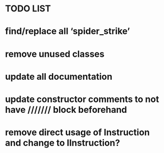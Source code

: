 
TODO LIST
=====================================

# find/replace all ‘spider_strike’
# remove unused classes
# update all documentation
# update constructor comments to not have /////// block beforehand
# remove direct usage of Instruction and change to IInstruction?



